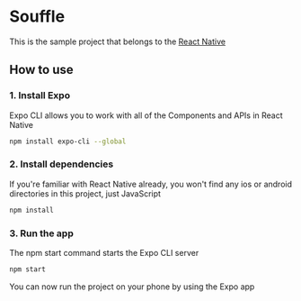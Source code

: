 # Souffle

This is the sample project that belongs to the [React Native](https://coursehunters.net/course/polnyy-kurs-react-native-sozdayte-krasivye-prilozheniya)

## How to use

### 1. Install Expo

Expo CLI allows you to work with all of the Components and APIs in React Native

```sh
npm install expo-cli --global
```

### 2. Install dependencies

If you're familiar with React Native already, you won't find any ios or android directories in this project, just JavaScript

```sh
npm install
```

### 3. Run the app

The npm start command starts the Expo CLI server

```sh
npm start
```

You can now run the project on your phone by using the Expo app
